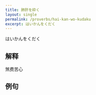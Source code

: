 ```yaml
---
title: 肺肝を砕く
layout: single
permalink: /proverbs/hai-kan-wo-kudaku
excerpt: はいかんをくだく
---
```


はいかんをくだく

## 解释

煞费苦心

## 例句

